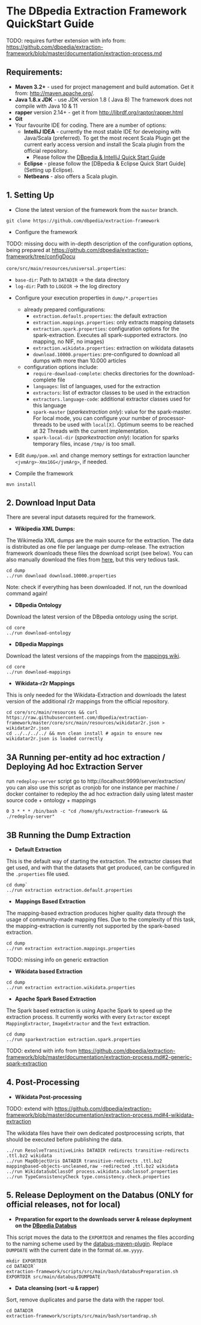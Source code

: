 # The DBpedia Extraction Framework QuickStart Guide

TODO: requires further extension with info from: https://github.com/dbpedia/extraction-framework/blob/master/documentation/extraction-process.md

## Requirements:

* **Maven 3.2+** - used for project management and build automation. Get it from: http://maven.apache.org/.
* **Java 1.8.x JDK** - use JDK version 1.8 ( Java 8)  The framework does not compile with Java 10 & 11
* **rapper** version 2.14+ - get it from http://librdf.org/raptor/rapper.html
* **Git** 
* Your favourite IDE for coding. There are a number of options:
  * **IntelliJ IDEA** - currently the most stable IDE for developing with Java/Scala (preferred). To get the most recent Scala Plugin get the current early access version and install the Scala plugin from the official repository.
    * Please follow the [DBpedia & IntelliJ Quick Start Guide](Setting-up-IntelliJ-IDEA)
  * **Eclipse** - please follow the [DBpedia & Eclipse Quick Start Guide](Setting up Eclipse).
  * **Netbeans** - also offers a Scala plugin.

## 1. Setting Up

* Clone the latest version of the framework from the `master` branch.

`git clone https://github.com/dbpedia/extraction-framework`

* Configure the framework

TODO: missing docu with in-depth description of the configuration options, being prepared at https://github.com/dbpedia/extraction-framework/tree/configDocu

`core/src/main/resources/universal.properties`:
  - `base-dir`: Path to `DATADIR` -> the data directory
  - `log-dir`: Path to `LOGDIR` -> the log directory

* Configure your execution properties in `dump/*.properties`
    - already prepared configurations:
        - `extraction.default.properties`: the default extraction
        - `extraction.mappings.properties`: only extracts mapping datasets
        - `extraction.spark.properties`: configuration options for the spark-extraction. Executes all spark-supported extractors. (no mapping, no NIF, no images)
        - `extraction.wikidata.properties`: extraction on wikidata datasets
        - `download.10000.properties`: pre-configured to download all dumps with more than 10.000 articles
    - configuration options include:
        - `require-download-complete`: checks directories for the download-complete file
        - `languages`: list of languages, used for the extraction
        - `extractors`: list of extractor classes to be used in the extraction
        - `extractors.language-code`: additional extractor classes used for this language
        -  `spark-master` (*sparkextraction only*): value for the spark-master. For local mode, you can configure your number of processor-threads to be used with `local[X]`. Optimum seems to be reached at 32 Threads with the current implementation.
        -  `spark-local-dir` (*sparkextraction only*): location for sparks temporary files, incase `/tmp/` is too small.

* Edit `dump/pom.xml` and change memory settings for extraction launcher `<jvmArg>-Xmx16G</jvmArg>`, if needed.

* Compile the framework

`mvn install`

## 2. Download Input Data

There are several input datasets required for the framework.

* **Wikipedia XML Dumps:**

The Wikimedia XML dumps are the main source for the extraction.
The data is distributed as one file per language per dump-release.
The extraction framework downloads these files the download script (see below).
You can also manually download the files from [here](https://dumps.wikimedia.org/backup-index-bydb.html), but this very tedious task.

```
cd dump
../run download download.10000.properties
```

Note: check if everything has been downloaded. If not, run the download command again!

* **DBpedia Ontology**

Download the latest version of the DBpedia ontology using the script.

```
cd core
../run download-ontology
```

* **DBpedia Mappings**

Download the latest versions of the mappings from the [mappings wiki](http://mappings.dbpedia.org).

```
cd core
../run download-mappings
```

* **Wikidata-r2r Mappings**

This is only needed for the Wikidata-Extraction and downloads the latest version of the additional r2r mappings from the official repository.

```
cd core/src/main/resources && curl https://raw.githubusercontent.com/dbpedia/extraction-framework/master/core/src/main/resources/wikidatar2r.json > wikidatar2r.json
cd ../../../../ && mvn clean install # again to ensure new wikidatar2r.json is loaded correctly
``` 

## 3A Running per-entity ad hoc extraction / Deploying Ad hoc Extraction Server
run `redeploy-server` script 
go to http://localhost:9999/server/extraction/
you can also use this script as cronjob for one instance per machine / docker container to redeploy the ad hoc extraction daily using latest master source code + ontology + mappings

```
0 3 * * * /bin/bash -c "cd /home/gfs/extraction-framework && ./redeploy-server"
```

## 3B Running the Dump Extraction

* **Default Extraction**

This is the default way of starting the extraction.
The extractor classes that get used, and with that the datasets that get produced, can be configured in the `.properties` file used.
```
cd dump`
../run extraction extraction.default.properties
```

* **Mappings Based Extraction**

The mapping-based extraction produces higher quality data through the usage of community-made mapping files.
Due to the complexity of this task, the mapping-extraction is currently not supported by the spark-based extraction.

```
cd dump
../run extraction extraction.mappings.properties
```

TODO: missing info on generic extraction

* **Wikidata based Extraction**

```
cd dump
../run extraction extraction.wikidata.properties
```

* **Apache Spark Based Extraction**

The Spark based extraction is using Apache Spark to speed up the extraction process.
It currently works with every `Extractor` except `MappingExtractor`, `ImageExtractor` and the `Text` extraction.

```
cd dump
../run sparkextraction extraction.spark.properties
```

TODO: extend with info from https://github.com/dbpedia/extraction-framework/blob/master/documentation/extraction-process.md#2-generic-spark-extraction

## 4. Post-Processing

* **Wikidata Post-processing**

TODO: extend with https://github.com/dbpedia/extraction-framework/blob/master/documentation/extraction-process.md#4-wikidata-extraction

The wikidata files have their own dedicated postprocessing scripts, that should be executed before publishing the data.
```cd scripts
../run ResolveTransitiveLinks DATADIR redirects transitive-redirects .ttl.bz2 wikidata
../run MapObjectUris DATADIR transitive-redirects .ttl.bz2 mappingbased-objects-uncleaned,raw -redirected .ttl.bz2 wikidata
../run WikidataSubClassOf process.wikidata.subclassof.properties
../run TypeConsistencyCheck type.consistency.check.properties
```
## 5. Release Deployment on the Databus (ONLY for official releases, not for local)

* **Preparation for export to the downloads server & release deployment on the [DBpedia Databus](https://databus.dbpedia.org)**

This script moves the data to the `EXPORTDIR` and renames the files according to the naming scheme used by the [databus-maven-plugin](https://github.com/dbpedia/databus-maven-plugin). Replace `DUMPDATE` with the current date in the format `dd.mm.yyyy`.

```
mkdir EXPORTDIR
cd DATADIR`
extraction-framework/scripts/src/main/bash/databusPreparation.sh EXPORTDIR src/main/databus/DUMPDATE
```

* **Data cleansing (sort -u & rapper)**

Sort, remove duplicates and parse the data with the rapper tool.

```
cd DATADIR
extraction-framework/scripts/src/main/bash/sortandrap.sh
```

